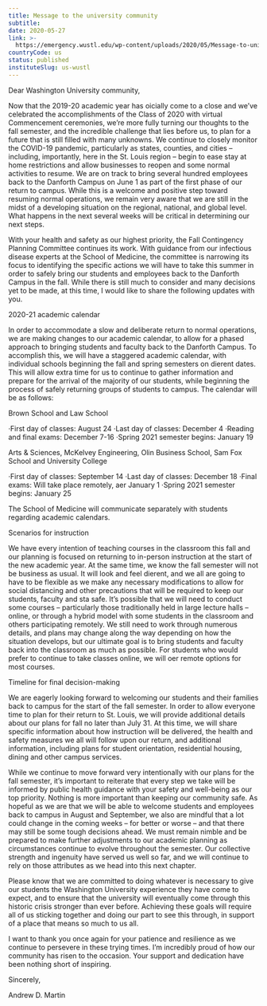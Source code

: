 ```yaml
---
title: Message to the university community
subtitle: 
date: 2020-05-27
link: >-
  https://emergency.wustl.edu/wp-content/uploads/2020/05/Message-to-university-community-5-27-20.pdf
countryCode: us
status: published
instituteSlug: us-wustl
---
```

Dear Washington University community,

Now that the 2019-20 academic year has oicially come to a close and we’ve celebrated the accomplishments of the Class of 2020 with virtual Commencement ceremonies, we’re more fully turning our thoughts to the fall semester, and the incredible challenge that lies before us, to plan for a future that is still filled with many unknowns. We continue to closely monitor the COVID-19 pandemic, particularly as states, counties, and cities – including, importantly, here in the St. Louis region – begin to ease stay at home restrictions and allow businesses to reopen and some normal activities to resume. We are on track to bring several hundred employees back to the Danforth Campus on June 1 as part of the first phase of our return to campus. While this is a welcome and positive step toward resuming normal operations, we remain very aware that we are still in the midst of a developing situation on the regional, national, and global level. What happens in the next several weeks will be critical in determining our next steps.

With your health and safety as our highest priority, the Fall Contingency Planning Committee continues its work. With guidance from our infectious disease experts at the School of Medicine, the committee is narrowing its focus to identifying the specific actions we will have to take this summer in order to safely bring our students and employees back to the Danforth Campus in the fall. While there is still much to consider and many decisions yet to be made, at this time, I would like to share the following updates with you.

2020-21 academic calendar

In order to accommodate a slow and deliberate return to normal operations, we are making changes to our academic calendar, to allow for a phased approach to bringing students and faculty back to the Danforth Campus. To accomplish this, we will have a staggered academic calendar, with individual schools beginning the fall and spring semesters on dierent dates. This will allow extra time for us to continue to gather information and prepare for the arrival of the majority of our students, while beginning the process of safely
returning groups of students to campus. The calendar will be as follows: 

Brown School and Law School

·First day of classes: August 24
·Last day of classes: December 4
·Reading and final exams: December 7-16
·Spring 2021 semester begins: January 19

Arts & Sciences, McKelvey Engineering, Olin Business School, Sam Fox School and University College

·First day of classes: September 14
·Last day of classes: December 18
·Final exams: Will take place remotely, aer January 1
·Spring 2021 semester begins: January 25

The School of Medicine will communicate separately with students regarding academic calendars.

Scenarios for instruction

We have every intention of teaching courses in the classroom this fall and our planning is focused on returning to in-person instruction at the start of the new academic year. At the same time, we know the fall semester will not be business as usual. It will look and feel dierent, and we all are going to have to be flexible as we make any necessary modifications to allow for social distancing and other precautions that will be required to keep our students, faculty and sta safe. It’s possible that we will need to conduct some courses – particularly those traditionally held in large lecture halls – online, or through a hybrid model with some students in the classroom and others participating remotely. We still need to work through numerous details, and plans may change along the way depending on how the situation develops, but our ultimate goal is to bring students and faculty back into the classroom as much as possible. For students who would prefer to continue to take classes online, we will oer remote options for most courses.

Timeline for final decision-making

We are eagerly looking forward to welcoming our students and their families back to campus for the start of the fall semester. In order to allow everyone time to plan for their return to St. Louis, we will provide additional details about our plans for fall no later than July 31. At this time, we will share specific information about how instruction will be delivered, the health and safety measures we all will follow upon our return, and additional
information, including plans for student orientation, residential housing, dining and other campus services.

While we continue to move forward very intentionally with our plans for the fall semester, it’s important to reiterate that every step we take will be
informed by public health guidance with your safety and well-being as our top priority. Nothing is more important than keeping our community safe. As hopeful as we are that we will be able to welcome students and employees back to campus in August and September, we also are mindful that a lot could change in the coming weeks – for better or worse – and that there may still be some tough decisions ahead. We must remain nimble and be prepared to make further adjustments to our academic planning as circumstances continue to evolve throughout the semester. Our collective strength and ingenuity have served us well so far, and we will continue to rely on those attributes as we head into this next chapter.

Please know that we are committed to doing whatever is necessary to give our students the Washington University experience they have come to expect, and to ensure that the university will eventually come through this historic crisis stronger than ever before. Achieving these goals will require all of us sticking together and doing our part to see this through, in support of a place that means so much to us all.

I want to thank you once again for your patience and resilience as we continue to persevere in these trying times. I’m incredibly proud of how our community has risen to the occasion. Your support and dedication have been nothing short of inspiring.

Sincerely,

Andrew D. Martin
